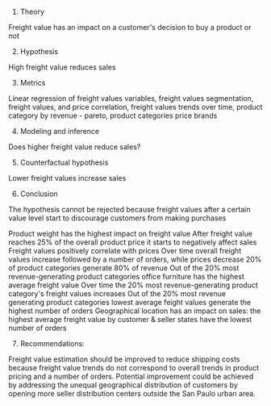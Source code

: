 1. Theory

  Freight value has an impact on a customer's decision to buy a product or not

2. Hypothesis

  High freight value reduces sales

3. Metrics

  Linear regression of freight values variables, freight values segmentation, freight values, and price correlation, freight values trends over time, product category by revenue - pareto, product categories price brands


4. Modeling and inference

  Does higher freight value reduce sales?

5. Counterfactual hypothesis

  Lower freight values increase sales


6. Conclusion

  The hypothesis cannot be rejected because freight values after a certain value level start to discourage customers from making purchases

  Product weight has the highest impact on freight value
  After freight value reaches 25% of the overall product price it starts to negatively affect sales
  Freight values positively correlate with prices
  Over time overall freight values increase followed by a number of orders, while prices decrease
  20% of product categories generate 80% of revenue
  Out of the 20% most revenue-generating product categories office furniture has the highest average freight value
  Over time the 20% most revenue-generating product category's freight values increases
  Out of the 20% most revenue generating product categories lowest average feight values generate the highest number of orders
  Geographical location has an impact on sales: the highest average freight value by customer & seller states have the lowest number of orders

7. Recommendations:

  Freight value estimation should be improved to reduce shipping costs because freight value trends do not correspond to overall trends in product pricing and a number of orders.
  Potential improvement could be achieved by addressing the unequal geographical distribution of customers by opening more seller distribution centers outside the San Paulo urban area.


